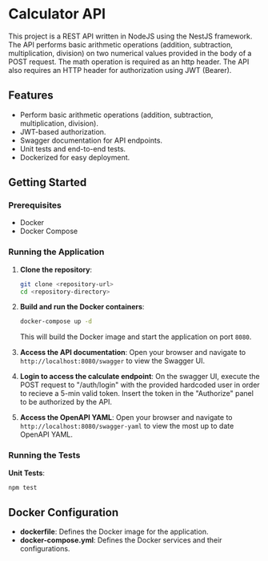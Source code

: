 # Calculator API

This project is a REST API written in NodeJS using the NestJS framework. The API performs basic arithmetic operations (addition, subtraction, multiplication, division) on two numerical values provided in the body of a POST request. The math operation is required as an http header. The API also requires an HTTP header for authorization using JWT (Bearer).

## Features

- Perform basic arithmetic operations (addition, subtraction, multiplication, division).
- JWT-based authorization.
- Swagger documentation for API endpoints.
- Unit tests and end-to-end tests.
- Dockerized for easy deployment.

## Getting Started

### Prerequisites

- Docker
- Docker Compose

### Running the Application

1. **Clone the repository**:

   ```sh
   git clone <repository-url>
   cd <repository-directory>
   ```

2. **Build and run the Docker containers**:

   ```sh
   docker-compose up -d
   ```

   This will build the Docker image and start the application on port `8080`.

3. **Access the API documentation**:
   Open your browser and navigate to `http://localhost:8080/swagger` to view the Swagger UI.

4. **Login to access the calculate endpoint**:
   On the swagger UI, execute the POST request to "/auth/login" with the provided hardcoded user in order to recieve a 5-min valid token. Insert the token in the "Authorize" panel to be authorized by the API.

5. **Access the OpenAPI YAML**:
   Open your browser and navigate to `http://localhost:8080/swagger-yaml` to view the most up to date OpenAPI YAML.

### Running the Tests

**Unit Tests**:

```sh
npm test
```

## Docker Configuration

- **dockerfile**: Defines the Docker image for the application.
- **docker-compose.yml**: Defines the Docker services and their configurations.
